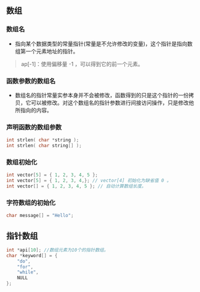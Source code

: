 ## 数组

### 数组名

- 指向某个数据类型的常量指针(常量是不允许修改的变量)，这个指针是指向数组第一个元素地址的指针。

> ap[-1]：使用偏移量 -1 ，可以得到它的前一个元素。

### 函数参数的数组名

- 数组名的指针常量实参本身并不会被修改，函数得到的只是这个指针的一份拷贝，它可以被修改。对这个数组名的指针参数进行间接访问操作，只是修改他所指向的内容。

### 声明函数的数组参数

```c
int strlen( char *string );
int strlen( char string[] );
```

### 数组初始化

```c
int vector[5] = { 1, 2, 3, 4, 5 };
int vector[5] = { 1, 2, 3, 4,}; // vector[4] 初始化为缺省值 0 。
int vector[] = { 1, 2, 3, 4, 5 }; // 自动计算数组长度。
```

### 字符数组的初始化

```c
char message[] = "Hello";
```

## 指针数组

```c
int *api[10]; //数组元素为10个的指针数组。
char *keyword[] = {
    "do",
    "for",
    "while",
    NULL
};
```

